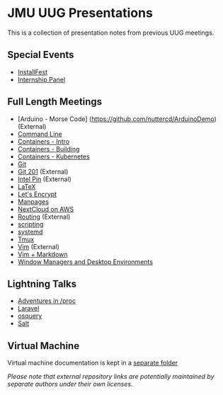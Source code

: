 # JMU UUG Presentations
This is a collection of presentation notes from previous UUG meetings.

## Special Events
* [InstallFest](InstallFest.md)
* [Internship Panel](InternshipQA.md)

## Full Length Meetings

* [Arduino - Morse Code] (https://github.com/nuttercd/ArduinoDemo) (External)
* [Command Line](CommandLine.md)
* [Containers - Intro](containers/intro.md)
* [Containers - Building](containers/building.md)
* [Containers - Kubernetes](containers/kubernetes.md)
* [Git](Git.md)
* [Git 201](https://github.com/jmunixusers/git-201) (External)
* [Intel Pin](https://github.com/lam2mo/uug-pin) (External)
* [LaTeX](LaTeX.md)
* [Let's Encrypt](LetsEncrypt.md)
* [Manpages](Manpages.md)
* [NextCloud on AWS](NextCloudAWS.md)
* [Routing](https://github.com/ripleymj/routerlab) (External)
* [scripting](Scripting.md)
* [systemd](Systemd.md)
* [Tmux](tmux.md)
* [Vim](https://crosse.github.io/vim_tutorial/) (External)
* [Vim + Markdown](Vim.md)
* [Window Managers and Desktop Environments](window-and-desktop-environments.md)

## Lightning Talks
* [Adventures in /proc](AdventuresInProc.md)
* [Laravel](laravel/Laravel.md)
* [osquery](osquery.md)
* [Salt](saltstack/Salt.md)

## Virtual Machine
Virtual machine documentation is kept in a [separate folder](vm/)

_Please note that external repository links are potentially maintained by
separate authors under their own licenses._
